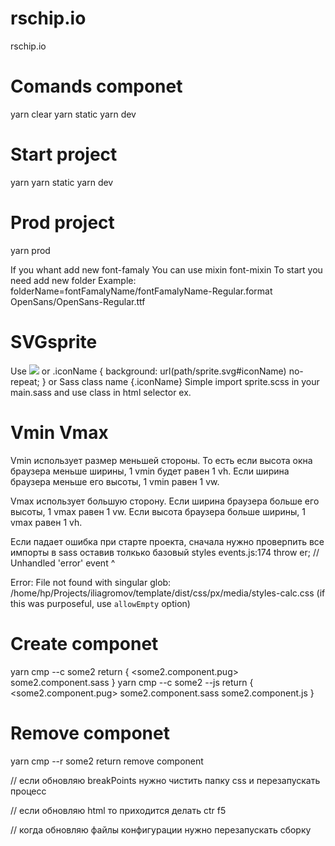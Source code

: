 # rschip.io
rschip.io

# Comands componet
yarn clear
yarn static
yarn dev

# Start project 
yarn
yarn static
yarn dev

# Prod project 
yarn prod

If you whant add new font-famaly 
You can use mixin font-mixin
To start you need add new folder
Example: 
folderName=fontFamalyName/fontFamalyName-Regular.format
OpenSans/OpenSans-Regular.ttf

# SVGsprite 
Use 
<img src="path/sprite.svg#iconName">
or
.iconName {
    background: url(path/sprite.svg#iconName) no-repeat; 
}
or
Sass class name {.iconName}
Simple import sprite.scss in your main.sass and use class in html selector
ex.
<img class="iconName">


# Vmin Vmax
Vmin использует размер меньшей стороны. То есть если высота окна браузера меньше ширины, 1 vmin будет равен 1 vh. Если ширина браузера меньше его высоты, 1 vmin равен 1 vw.

Vmax использует большую сторону. Если ширина браузера больше его высоты, 1 vmax равен 1 vw. Если высота браузера больше ширины, 1 vmax равен 1 vh.

Если падает ошибка при старте проекта, сначала нужно проверпить все импорты в sass оставив толкько базовый styles
events.js:174
      throw er; // Unhandled 'error' event
      ^

Error: File not found with singular glob: /home/hp/Projects/iliagromov/template/dist/css/px/media/styles-calc.css (if this was purposeful, use `allowEmpty` option)

# Create componet
yarn cmp --c some2
return 
{
    <some2.component.pug>
    some2.component.sass
}
yarn cmp --c some2 --js
return 
{
    <some2.component.pug>
    some2.component.sass
    some2.component.js
}
# Remove componet
yarn cmp --r some2
return remove component


// если обновляю breakPoints нужно чистить папку css и перезапускать процесс 

// если обновляю html то приходится делать ctr f5

// когда обновляю файлы конфигурации нужно перезапускать сборку